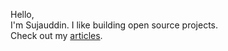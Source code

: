 Hello,  
I'm Sujauddin. I like building open source projects.  
Check out my [articles](https://sujauddin.me/articles).
